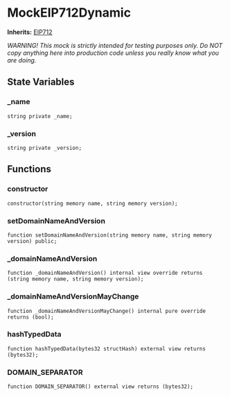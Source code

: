 # MockEIP712Dynamic
**Inherits:**
[EIP712](/lib/solady/src/utils/EIP712.sol/abstract.EIP712.md)

*WARNING! This mock is strictly intended for testing purposes only.
Do NOT copy anything here into production code unless you really know what you are doing.*


## State Variables
### _name

```solidity
string private _name;
```


### _version

```solidity
string private _version;
```


## Functions
### constructor


```solidity
constructor(string memory name, string memory version);
```

### setDomainNameAndVersion


```solidity
function setDomainNameAndVersion(string memory name, string memory version) public;
```

### _domainNameAndVersion


```solidity
function _domainNameAndVersion() internal view override returns (string memory name, string memory version);
```

### _domainNameAndVersionMayChange


```solidity
function _domainNameAndVersionMayChange() internal pure override returns (bool);
```

### hashTypedData


```solidity
function hashTypedData(bytes32 structHash) external view returns (bytes32);
```

### DOMAIN_SEPARATOR


```solidity
function DOMAIN_SEPARATOR() external view returns (bytes32);
```

